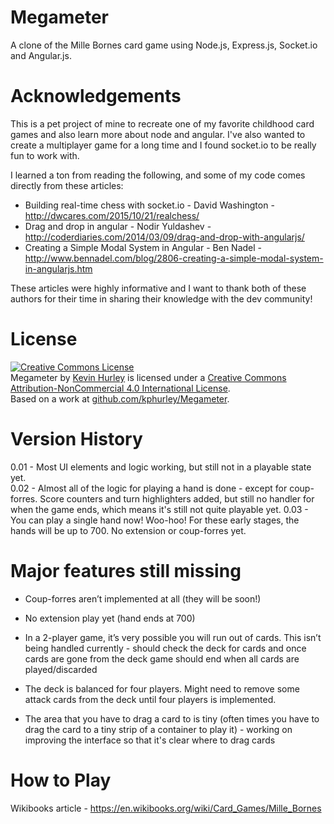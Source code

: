 # Megameter
A clone of the Mille Bornes card game using Node.js, Express.js, Socket.io and Angular.js.  

# Acknowledgements
This is a pet project of mine to recreate one of my favorite childhood card games and also learn more about node and angular.
I've also wanted to create a multiplayer game for a long time and I found socket.io to be really fun to work with.  

I learned a ton from reading the following, and some of my code comes directly from these articles:

- Building real-time chess with socket.io - David Washington - http://dwcares.com/2015/10/21/realchess/
- Drag and drop in angular - Nodir Yuldashev - http://coderdiaries.com/2014/03/09/drag-and-drop-with-angularjs/
- Creating a Simple Modal System in Angular - Ben Nadel - http://www.bennadel.com/blog/2806-creating-a-simple-modal-system-in-angularjs.htm

These articles were highly informative and I want to thank both of these authors for their time in sharing their knowledge with the dev community!

# License
<a rel="license" href="http://creativecommons.org/licenses/by-nc/4.0/">
<img alt="Creative Commons License" style="border-width:0" src="https://i.creativecommons.org/l/by-nc/4.0/88x31.png" />
</a><br />
<span xmlns:dct="http://purl.org/dc/terms/" property="dct:title">Megameter</span> by 
<a xmlns:cc="http://creativecommons.org/ns#" href="github.com/kphurley" property="cc:attributionName" rel="cc:attributionURL">Kevin Hurley</a> is licensed under a 
<a rel="license" href="http://creativecommons.org/licenses/by-nc/4.0/">Creative Commons Attribution-NonCommercial 4.0 International License</a>.<br />Based on a work at <a xmlns:dct="http://purl.org/dc/terms/" href="github.com/kphurley/Megameter" rel="dct:source">github.com/kphurley/Megameter</a>.

# Version History
0.01 - Most UI elements and logic working, but still not in a playable state yet.  
0.02 - Almost all of the logic for playing a hand is done - except for coup-forres.  Score counters and turn highlighters added, but still no handler for when the game ends, which means it's still not quite playable yet.
0.03 - You can play a single hand now!  Woo-hoo!  For these early stages, the hands will be up to 700.  No extension or coup-forres yet.  

# Major features still missing

- Coup-forres aren’t implemented at all (they will be soon!)

- No extension play yet (hand ends at 700)

- In a 2-player game, it’s very possible you will run out of cards.  This isn’t being handled currently - should check the deck for cards and once cards are gone from the deck game should end when all cards are played/discarded

- The deck is balanced for four players.  Might need to remove some attack cards from the deck until four players is implemented.

- The area that you have to drag a card to is tiny (often times you have to drag the card to a tiny strip of a container to play it) - working on improving the interface so that it's clear where to drag cards

# How to Play

Wikibooks article - https://en.wikibooks.org/wiki/Card_Games/Mille_Bornes

